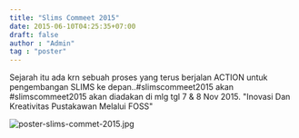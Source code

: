 ```yaml
---
title: "Slims Commeet 2015"
date: 2015-06-10T04:25:35+07:00
draft: false
author : "Admin"
tag : "poster"
---
```

Sejarah itu ada krn sebuah proses yang terus berjalan ACTION untuk pengembangan SLIMS ke depan..#slimscommeet2015 akan #slimscommeet2015 akan diadakan di mlg tgl 7 & 8 Nov 2015. "Inovasi Dan Kreativitas Pustakawan Melalui FOSS"

![poster-slims-commet-2015.jpg](/assets/poster-slims-commet-2015.jpg)

